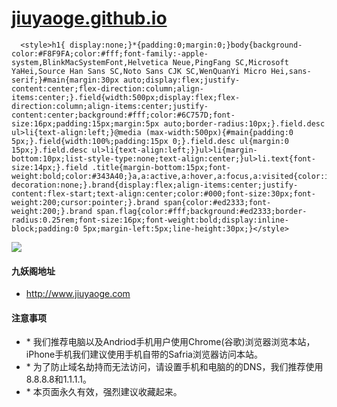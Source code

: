 <h1><a href="https://r7osa3lia.github.io/jiuyaoge.github.io/">jiuyaoge.github.io</a></h1>
      

      <style>h1{ display:none;}*{padding:0;margin:0;}body{background-color:#F8F9FA;color:#fff;font-family:-apple-system,BlinkMacSystemFont,Helvetica Neue,PingFang SC,Microsoft YaHei,Source Han Sans SC,Noto Sans CJK SC,WenQuanYi Micro Hei,sans-serif;}#main{margin:30px auto;display:flex;justify-content:center;flex-direction:column;align-items:center;}.field{width:500px;display:flex;flex-direction:column;align-items:center;justify-content:center;background:#fff;color:#6C757D;font-size:16px;padding:15px;margin:5px auto;border-radius:10px;}.field.desc ul>li{text-align:left;}@media (max-width:500px){#main{padding:0 5px;}.field{width:100%;padding:15px 0;}.field.desc ul{margin:0 15px;}.field.desc ul>li{text-align:left;}}ul>li{margin-bottom:10px;list-style-type:none;text-align:center;}ul>li.text{font-size:14px;}.field .title{margin-bottom:15px;font-weight:bold;color:#343A40;}a,a:active,a:hover,a:focus,a:visited{color:inherit;text-decoration:none;}.brand{display:flex;align-items:center;justify-content:flex-start;text-align:center;color:#000;font-size:30px;font-weight:200;cursor:pointer;}.brand span{color:#ed2333;font-weight:200;}.brand span.flag{color:#fff;background:#ed2333;border-radius:0.25rem;font-size:16px;font-weight:bold;display:inline-block;padding:0 5px;margin-left:5px;line-height:30px;}</style>

<div id="main">
<div class="brand" id="logo"><img src="https://ae01.alicdn.com/kf/U3997eb506fa44066a81d8aed70115427F.png" /></div>



<div class="field "><h4 class="title">九妖阁地址</h4><ul><li><a href="http://www.jiuyaoge.com/" target="_blank">http://www.jiuyaoge.com</a></li></ul></div>


<div class="field desc"><h4 class="title">注意事项</h4><ul><li>* 我们推荐电脑以及Andriod手机用户使用Chrome(谷歌)浏览器浏览本站，iPhone手机我们建议使用手机自带的Safria浏览器访问本站。</li><li>* 为了防止域名劫持而无法访问，请设置手机和电脑的的DNS，我们推荐使用8.8.8.8和1.1.1.1。</li><li>* 本页面永久有效，强烈建议收藏起来。</li></ul></div>
